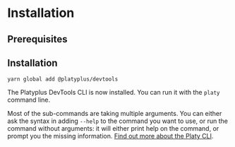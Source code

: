 # Installation

## Prerequisites

## Installation

```
yarn global add @platyplus/devtools
```

The Platyplus DevTools CLI is now installed. You can run it with the `platy` command line.

Most of the sub-commands are taking multiple arguments. You can either ask the syntax in adding `--help` to the command you want to use, or run the command without arguments: it will either print help on the command, or prompt you the missing information. [Find out more about the Platy CLI](../cli).
